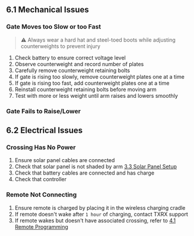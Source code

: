 ## 6.1 Mechanical Issues

### Gate Moves too Slow or too Fast

> ⚠️ Always wear a hard hat and steel-toed boots while adjusting counterweights to prevent injury

1. Check battery to ensure correct voltage level
2. Observe counterweight and record number of plates
3. Carefully remove counterweight retaining bolts
5. If gate is rising too slowly, remove counterweight plates one at a time
6. If gate is rising too fast, add counterweight plates one at a time
7. Reinstall counterweight retaining bolts before moving arm
8. Test with more or less weight until arm raises and lowers smoothly

### Gate Fails to Raise/Lower

## 6.2 Electrical Issues

### Crossing Has No Power

1. Ensure solar panel cables are connected
2. Check that solar panel is not shaded by arm [3.3 Solar Panel Setup](crossing_setup.md#3.3-solar-panel-setup)
3. Check that battery cables are connected and has charge
4. Check that controller 

### Remote Not Connecting

1. Ensure remote is charged by placing it in the wireless charging cradle
2. If remote doesn't wake after ``1 hour`` of charging, contact TXRX support
3. If remote wakes but doesn't have associated crossing, refer to [4.1 Remote Programming](crossing_setup.md#3.3-solar-panel-setup)
